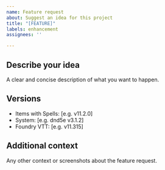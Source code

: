 ```yaml
---
name: Feature request
about: Suggest an idea for this project
title: "[FEATURE]"
labels: enhancement
assignees: ''

---
```


## Describe your idea
A clear and concise description of what you want to happen.

## Versions
- Items with Spells: [e.g. v11.2.0]
- System: [e.g. dnd5e v3.1.2]
- Foundry VTT: [e.g. v11.315]

## Additional context
Any other context or screenshots about the feature request.
